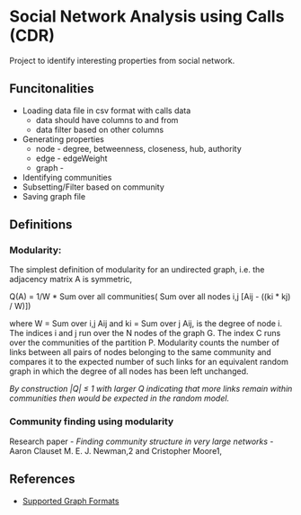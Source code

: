 Social Network Analysis using Calls (CDR)
=======================

Project to identify interesting properties from social network.

Funcitonalities
---------------
  * Loading data file in csv format with calls data
    * data should have columns to and from
    * data filter based on other columns
  * Generating properties
    * node - degree, betweenness, closeness, hub, authority
    * edge - edgeWeight
    * graph - 
  * Identifying communities
  * Subsetting/Filter based on community
  * Saving graph file
  
Definitions
-----------

### Modularity:
  The simplest definition of modularity for an undirected graph, i.e. the adjacency matrix A is   symmetric, 
  
  Q(A) = 1/W * Sum over all communities( Sum over all nodes i,j [Aij - ((ki * kj) / W)])

  where W = Sum over i,j Aij and ki = Sum over j Aij, is the degree of node i. 
  The indices i and j run over the N nodes of the graph G. The index C runs over the communities of   the partition P. 
  Modularity counts the number of links between all pairs of nodes belonging to the same community   and compares it to the expected number of such links for an equivalent random graph in which the   degree of all nodes has been left unchanged.


_By construction |Q| ≤ 1 with larger Q indicating that more links remain within communities then would be expected in the random model._

### Community finding using modularity
Research paper - _Finding community structure in very large networks_ - Aaron Clauset M. E. J. Newman,2 and Cristopher Moore1,


References
----------
  * [Supported Graph Formats](http://gephi.github.io/users/supported-graph-formats/)